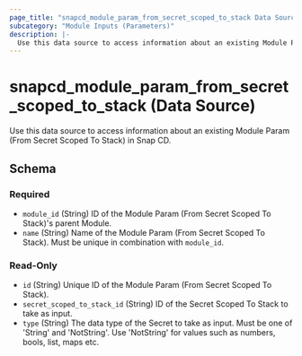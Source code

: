 ```yaml
---
page_title: "snapcd_module_param_from_secret_scoped_to_stack Data Source - snapcd"
subcategory: "Module Inputs (Parameters)"
description: |-
  Use this data source to access information about an existing Module Param (From Secret Scoped To Stack) in Snap CD.
---
```


# snapcd_module_param_from_secret_scoped_to_stack (Data Source)

Use this data source to access information about an existing Module Param (From Secret Scoped To Stack) in Snap CD.




<!-- schema generated by tfplugindocs -->
## Schema

### Required

- `module_id` (String) ID of the Module Param (From Secret Scoped To Stack)'s parent Module.
- `name` (String) Name of the Module Param (From Secret Scoped To Stack).  Must be unique in combination with `module_id`.

### Read-Only

- `id` (String) Unique ID of the Module Param (From Secret Scoped To Stack).
- `secret_scoped_to_stack_id` (String) ID of the Secret Scoped To Stack to take as input.
- `type` (String) The data type of the Secret to take as input. Must be one of 'String' and 'NotString'. Use 'NotString' for values such as numbers, bools, list, maps etc.
